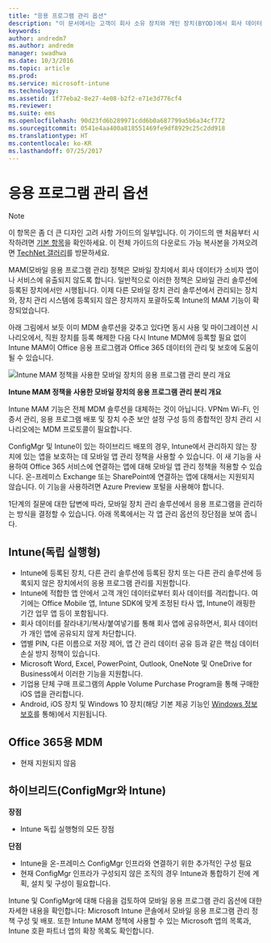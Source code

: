 ```yaml
---
title: "응용 프로그램 관리 옵션"
description: "이 문서에서는 고객이 회사 소유 장치와 개인 장치(BYOD)에서 회사 데이터의 보안을 유지할 수 있도록 Intune 독립 실행형 및 하이브리드의 MAM(모바일 응용 프로그램 관리) 기능에 대해 설명합니다."
keywords: 
author: andredm7
ms.author: andredm
manager: swadhwa
ms.date: 10/3/2016
ms.topic: article
ms.prod: 
ms.service: microsoft-intune
ms.technology: 
ms.assetid: 1f77eba2-8e27-4e08-b2f2-e71e3d776cf4
ms.reviewer: 
ms.suite: ems
ms.openlocfilehash: 90d23fd6b289971cdd6b0a687799a5b6a34cf772
ms.sourcegitcommit: 0541e4aa400a818551469fe9df8929c25c2dd918
ms.translationtype: HT
ms.contentlocale: ko-KR
ms.lasthandoff: 07/25/2017
---
```

# <a name="application-management-options"></a>응용 프로그램 관리 옵션

>[!NOTE]
>이 항목은 좀 더 큰 디자인 고려 사항 가이드의 일부입니다. 이 가이드의 맨 처음부터 시작하려면 [기본 항목](mdm-design-considerations-guide.md)을 확인하세요. 이 전체 가이드의 다운로드 가능 복사본을 가져오려면 [TechNet 갤러리](https://gallery.technet.microsoft.com/Mobile-Device-Management-7d401582)를 방문하세요.

MAM(모바일 응용 프로그램 관리) 정책은 모바일 장치에서 회사 데이터가 소비자 앱이나 서비스에 유출되지 않도록 합니다. 일반적으로 이러한 정책은 모바일 관리 솔루션에 등록된 장치에서만 시행됩니다. 이제 다른 모바일 장치 관리 솔루션에서 관리되는 장치와, 장치 관리 시스템에 등록되지 않은 장치까지 포괄하도록 Intune의 MAM 기능이 확장되었습니다.

아래 그림에서 보듯 이미 MDM 솔루션을 갖추고 있다면 동시 사용 및 마이그레이션 시나리오에서, 직원 장치를 등록 해제한 다음 다시 Intune MDM에 등록할 필요 없이 Intune MAM이 Office 응용 프로그램과 Office 365 데이터의 관리 및 보호에 도움이 될 수 있습니다.

![Intune MAM 정책을 사용한 모바일 장치의 응용 프로그램 관리 분리 개요](./media/Intune_without_enrollment.png)

**Intune MAM 정책을 사용한 모바일 장치의 응용 프로그램 관리 분리 개요**

Intune MAM 기능은 전체 MDM 솔루션을 대체하는 것이 아닙니다. VPNm Wi-Fi, 인증서 관리, 응용 프로그램 배포 및 장치 수준 보안 설정 구성 등의 종합적인 장치 관리 시나리오에는 MDM 프로토콜이 필요합니다.

ConfigMgr 및 Intune이 있는 하이브리드 배포의 경우, Intune에서 관리하지 않는 장치에 있는 앱을 보호하는 데 모바일 앱 관리 정책을 사용할 수 있습니다. 이 새 기능을 사용하여 Office 365 서비스에 연결하는 앱에 대해 모바일 앱 관리 정책을 적용할 수 있습니다. 온-프레미스 Exchange 또는 SharePoint에 연결하는 앱에 대해서는 지원되지 않습니다. 이 기능을 사용하려면 Azure Preview 포털을 사용해야 합니다.

1단계의 질문에 대한 답변에 따라, 모바일 장치 관리 솔루션에서 응용 프로그램을 관리하는 방식을 결정할 수 있습니다. 아래 목록에서는 각 앱 관리 옵션의 장단점을 보여 줍니다.

## <a name="intune-standalone"></a>Intune(독립 실행형)

- Intune에 등록된 장치, 다른 관리 솔루션에 등록된 장치 또는 다른 관리 솔루션에 등록되지 않은 장치에서의 응용 프로그램 관리를 지원합니다.
- Intune에 적합한 앱 안에서 고객 개인 데이터로부터 회사 데이터를 격리합니다. 여기에는 Office Mobile 앱, Intune SDK에 맞게 조정된 타사 앱, Intune이 래핑한 기간 업무 앱 등이 포함됩니다.
- 회사 데이터를 잘라내기/복사/붙여넣기를 통해 회사 앱에 공유하면서, 회사 데이터가 개인 앱에 공유되지 않게 차단합니다.
- 앱별 PIN, 다른 이름으로 저장 제어, 앱 간 관리 데이터 공유 등과 같은 핵심 데이터 손실 방지 정책이 있습니다.
- Microsoft Word, Excel, PowerPoint, Outlook, OneNote 및 OneDrive for Business에서 이러한 기능을 지원합니다.
- 기업용 단체 구매 프로그램의 Apple Volume Purchase Program을 통해 구매한 iOS 앱을 관리합니다.
- Android, iOS 장치 및 Windows 10 장치(해당 기본 제공 기능인 [Windows 정보 보호](https://technet.microsoft.com/itpro/windows/keep-secure/protect-enterprise-data-using-wip)를 통해)에서 지원됩니다.

## <a name="mdm-for-office-365"></a>Office 365용 MDM

- 현재 지원되지 않음

## <a name="hybrid-intune-with-configmgr"></a>하이브리드(ConfigMgr와 Intune)

**장점**

- Intune 독립 실행형의 모든 장점

**단점**

- Intune을 온-프레미스 ConfigMgr 인프라와 연결하기 위한 추가적인 구성 필요
- 현재 ConfigMgr 인프라가 구성되지 않은 조직의 경우 Intune과 통합하기 전에 계획, 설치 및 구성이 필요합니다.

Intune 및 ConfigMgr에 대해 다음을 검토하여 모바일 응용 프로그램 관리 옵션에 대한 자세한 내용을 확인합니다: Microsoft Intune 콘솔에서 모바일 응용 프로그램 관리 정책 구성 및 배포. 또한 Intune MAM 정책에 사용할 수 있는 Microsoft 앱의 목록과, Intune 호환 파트너 앱의 확장 목록도 확인합니다.
